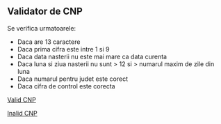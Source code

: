 ## Validator de CNP

Se verifica urmatoarele:
* Daca are 13 caractere
* Daca prima cifra este intre 1 si 9
* Daca data nasterii nu este mai mare ca data curenta
* Daca luna si ziua nasterii nu sunt > 12 si > numarul maxim de zile din luna
* Daca numarul pentru judet este corect
* Daca cifra de control este corecta

[Valid CNP](https://lh3.googleusercontent.com/LN27LnOzvpetZV6jBKHu_M1p3vSolnnzIwkg9LFzd9AlYYZ8yhzPmd4TnXw_JCqvHsS-NE1h5gHDVNaELSrV7MGsPtUiyE6uavkSiItslP483J1RwXjU5j3PADHetvxrmN640Axga2JiVZh_Nl-Yot2d-dKoJ0b91_Iw0Mkwrghb3cKPn-1A33wAM5YJntuWkEZdwlMvc_QpQFoAxqXZy1CEhazU-lzTqEqdWhEUQK5rzl4O0-g4RRbmc5QcLk5z1u3RGdTgQ6GSSoNgL3ymljlWdBeecSLdDQXJYJc0yE_6M2MZV6mjcBFdEogETmy39Wj8HMObpgRaRx5rEW6Rlkq4aPb5fiYW-bniMT567KK8XKtCIWoq3GelgLmzpNGYGsjRuRPZjOU3Zl75y40tckkQ4Ji2h0y_XTP6_CwpcNStWSQE75lMpEV9aA0uM1tIc2gb0Q7FLQNEXE81pkMt3IFy41TI54bunAWymhn8ALL6bou4D_1VYP1_HGc1UVQGe6Vnzg_0KIansV9y6_8BF-9Fffu9PDe_mutOmJWWhLvfvbHzZqStRuWNcoW6JZYYITs66efB322R5mWLONRoarU_xXHjgPQ-T2UlLu_oZCNPtw2J2aka-R4nYMtqyftS6Vzka6nI6NGRLHLH0BP3yqQUmk1x3aHbSxo2D2M9D4tRzV5GiaegI9Q-VwiZGb4=w3478-h1882-no?authuser=0)

[Inalid CNP](https://lh3.googleusercontent.com/mM4z5rIo7LiPrwmn46WkOAL0yiMIZovaZWlBeYsAnM1fLAxqYME6u_cc4g8pI_tbr-nef0MvJ_-4LHRiwr8aMnO--aETzqNGJqhQtpaLPzblmeGry8pIqtbcideFwNDhYPODFJD-Zy_pOb3CCA31a2cn3yGzdCclOAhv6HW6PbApTNoS3UW38stAUryJwp0AgsvEa0rlply_3FltpeSh6QTzPSrj1V2zylmDG_yoHhqOtruSUfclFgjL68IZVcItL-_oCYeokViz_GCCWZPwHYAObYiRCM3NemZhJjXTEs7QTmqfZPW2CgORJiXf-289FtRMW8BBSdE-VQ1khIq-3lGbhRuMrKJQ4QUzloBFZl1STtTi7Vx9Sekkwav_-diRsp9UDD6l2IYbCHT85XF1kUxiY3aozKfdju8L6gcGCeVQSea9lFT72ECaep4374FjTOzsR4YPvW-MFzbKV09iJGeO4G9LhW1ls3KZ5LIqukLRh9TOU3KoHvB-l5P6kkQGkx1ghgL9QIQI83hPfw1307m3TNxVPuhWhfDOTrwOLny_L744bxGokfd4-ZJPwKfPsxIPpmxrBZNNLCFMS_7xjvgpGRIjN7avAYvXU3J2dOT-k5tZF18MoAJuherxqCo1bXCAKu0IiiUbQRcfP9KxriwPqkkwNLrwQR8yBLFkHmTMMMx7L4cne_RPxYLMzQ8=w3478-h1882-no?authuser=0)
